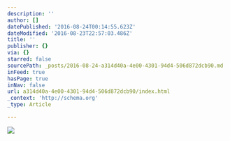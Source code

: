 ```yaml
---
description: ''
author: []
datePublished: '2016-08-24T00:14:55.623Z'
dateModified: '2016-08-23T22:57:03.486Z'
title: ''
publisher: {}
via: {}
starred: false
sourcePath: _posts/2016-08-24-a314d40a-4e00-4301-94d4-506d872dcb90.md
inFeed: true
hasPage: true
inNav: false
url: a314d40a-4e00-4301-94d4-506d872dcb90/index.html
_context: 'http://schema.org'
_type: Article

---
```

![](https://the-grid-user-content.s3-us-west-2.amazonaws.com/0a8a1aa7-6cf1-496f-aa39-4fefc8d3cd63.jpg)
